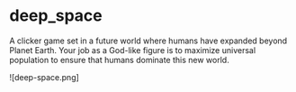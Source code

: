 # deep_space

A clicker game set in a future world where humans have expanded beyond Planet Earth. Your job as a God-like figure is to maximize universal population to ensure that humans dominate this new world.

![deep-space.png]
